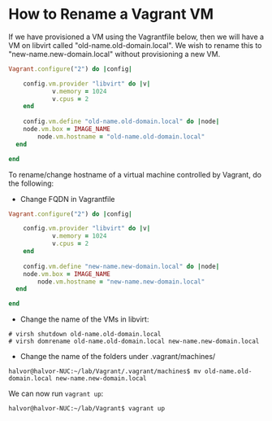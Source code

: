 # How to Rename a Vagrant VM

If we have provisioned a VM using the Vagrantfile below, then we will have a VM on libvirt called "old-name.old-domain.local". We wish to rename this to "new-name.new-domain.local" without provisioning a new VM.

```ruby
Vagrant.configure("2") do |config|

	config.vm.provider "libvirt" do |v|
    		v.memory = 1024
    		v.cpus = 2
	end
      
	config.vm.define "old-name.old-domain.local" do |node|
    node.vm.box = IMAGE_NAME
		node.vm.hostname = "old-name.old-domain.local"
  end

end
```

To rename/change hostname of a virtual machine controlled by Vagrant, do the following:
  * Change FQDN in Vagrantfile
```ruby
Vagrant.configure("2") do |config|

	config.vm.provider "libvirt" do |v|
    		v.memory = 1024
    		v.cpus = 2
	end
      
	config.vm.define "new-name.new-domain.local" do |node|
    node.vm.box = IMAGE_NAME
		node.vm.hostname = "new-name.new-domain.local"
  end

end
```  
  * Change the name of the VMs in libvirt:

```console
# virsh shutdown old-name.old-domain.local
# virsh domrename old-name.old-domain.local new-name.new-domain.local
```

  * Change the name of the folders under .vagrant/machines/

```console
halvor@halvor-NUC:~/lab/Vagrant/.vagrant/machines$ mv old-name.old-domain.local new-name.new-domain.local
```

We can now run `vagrant up`:

```console
halvor@halvor-NUC:~/lab/Vagrant$ vagrant up
```





